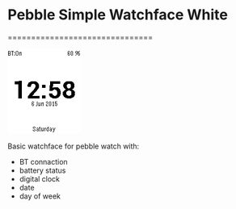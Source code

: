 # Pebble Simple Watchface White
===============================

![](https://github.com/karcio/pebbleSimpleWatchfaceWhite/blob/master/resources/images/watchfaceWH_screenshot.png)

Basic watchface for pebble watch with: 

- BT connaction
- battery status
- digital clock
- date
- day of week
